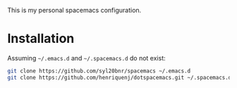 This is my personal spacemacs configuration.

# Installation

Assuming `~/.emacs.d` and `~/.spacemacs.d` do not exist:
   ```sh
   git clone https://github.com/syl20bnr/spacemacs ~/.emacs.d
   git clone https://github.com/henriquenj/dotspacemacs.git ~/.spacemacs.d
   ```
